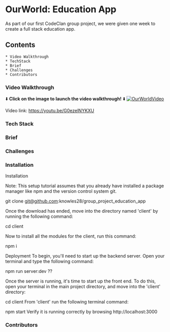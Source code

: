 # OurWorld: Education App

As part of our first CodeClan group project, we were given one week to create a full stack education app.



## Contents 
    * Video Walkthrough
    * TechStack
    * Brief
    * Challenges
    * Contributors 




### Video Walkthrough
⬇️ **Click on the image to launch the video walkthrough!** ⬇️ 
[![OurWorldVideo](https://img.youtube.com/vi/G0ezelNYKXU/0.jpg)](https://www.youtube.com/watch?v=G0ezelNYKXU)

Video link: https://youtu.be/G0ezelNYKXU

### Tech Stack

### Brief



### Challenges

### Installation

Installation

Note: This setup tutorial assumes that you already have installed a package manager like npm and the version control system git.

git clone git@github.com:knowles28/group_project_education_app

Once the download has ended, move into the directory named 'client' by running the following command:

  cd client
  
Now to install all the modules for the client, run this command:

  npm i
  
Deployment
To begin, you'll need to start up the backend server. Open your terminal and type the following command:

  npm run server:dev ??
  
Once the server is running, it's time to start up the front end. To do this, open your terminal in the main project directory, and move into the 'client' directory:

  cd client
From 'client' run the following terminal command:

  npm start
Verify it is running correctly by browsing http://localhost:3000

### Contributors

